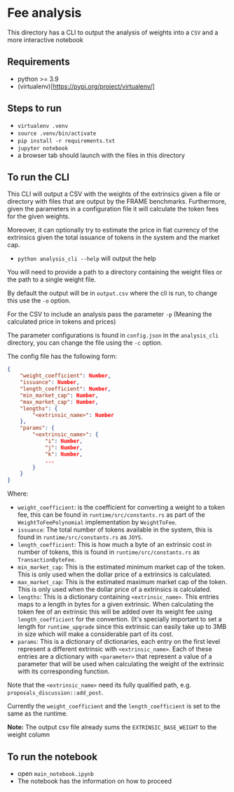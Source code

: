 # Fee analysis

This directory has a CLI to output the analysis of weights into a `CSV` and a more interactive notebook



## Requirements

* python >= 3.9
* (virtualenv)[https://pypi.org/project/virtualenv/]

## Steps to run
* `virtualenv .venv`
* `source .venv/bin/activate`
* `pip install -r requirements.txt`
* `jupyter notebook`
* a browser tab should launch with the files in this directory

## To run the CLI
This CLI will output a CSV with the weights of the extrinsics given a file or directory with files that are output by
the FRAME benchmarks.
Furthermore, given the parameters in a configuration file it will calculate the token fees for the given
weights.

Moreover, it can optionally try to estimate the price in fiat currency of the extrinsics given the total issuance of tokens in
the system and the market cap.

* `python analysis_cli --help` will output the help

You will need to provide a path to a directory containing the weight files or the path to a single
weight file.

By default the output will be in `output.csv` where the cli is run, to change this use the `-o` option.

For the CSV to include an analysis pass the parameter `-p` (Meaning the calculated price in tokens and prices)

The parameter configurations is found in `config.json` in the `analysis_cli` directory, you can change the file using
the `-c` option.

The config file has the following form:

```json
{
    "weight_coefficient": Number,
    "issuance": Number,
    "length_coefficient": Number,
    "min_market_cap": Number,
    "max_market_cap": Number,
    "lengths": {
        "<extrinsic_name>": Number
    },
    "params": {
        "<extrinsic_name>": {
            "i": Number,
            "j": Number,
            "k": Number,
            ...
        }
    }
}
```

Where:
* `weight_coefficient`: is the coefficient for converting a weight to a token fee, this can be found in
  `runtime/src/constants.rs` as part of the `WeightToFeePolynomial` implementation by `WeightToFee`.
* `issuance`: The total number of tokens available in the system, this is found in `runtime/src/constants.rs` as `JOYS`.
* `length_coefficient`: This is how much a byte of an extrinsic cost in number of tokens, this is found in
  `runtime/src/constants.rs` as `TransactionByteFee`.
* `min_market_cap`: This is the estimated minimum market cap of the token. This is only used when the dollar price of a
  extrinsics is calculated.
* `max_market_cap`: This is the estimated maximum market cap of the token. This is only used when the dollar price of a
  extrinsics is calculated.
* `lengths`: This is a dictionary containing `<extrinsic_name>`. This entries maps to a length in bytes for a given
  extrinsic. When calculating the token fee of an extrinsic this will be added over its weight fee using
  `length_coefficient` for the convertion. (It's specially important to set a length for `runtime_upgrade` since this
  extrinsic can easily take up to 3MB in size which will make a considerable part of its cost.
* `params`: This is a dictionary of dictionaries, each entry on the first level represent a different extrinsic with
  `<extrinsic_name>`. Each of these entries are a dictionary with `<parameter>` that represent a value of a parameter
  that will be used when calculating the weight of the extrinsic with its corresponding function.

Note that the `<extrinsic_name>` need its fully qualified path, e.g. `proposals_discussion::add_post`.

Currently the `weight_coefficient` and the `length_coefficient` is set to the same as the runtime.

**Note:** The output csv file already sums the `EXTRINSIC_BASE_WEIGHT` to the weight column

## To run the notebook

* open `main_notebook.ipynb`
* The notebook has the information on how to proceed
